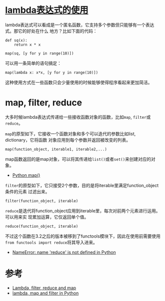 
# [lambda表达式的使用](https://www.zhihu.com/question/20125256)

lambda表达式可以看成是一个匿名函数，它支持多个参数但只能够有一个表达式。那它的好处在什么
地方？比如下面的代码：

```
def sq(x):
    return x * x

map(sq, [y for y in range(10)])
```

可以用一条简单的语句搞定：

```
map(lambda x: x*x, [y for y in range(10)])
```

这种使用方式在一些函数只会少量使用的时候能够使得程序看起来更加简洁。


# map, filter, reduce

大多时候lambda表达式传递给一些接收函数对象的函数，比如`map`, `filter`或`reduce`。

`map`的原型如下，它接收一个函数对象和多个可以迭代的参数比如list, dictionary，它将函数
对象应用到每个参数并返回被改变的列表。

```
map(function_object, iterable1, iterable2,...)
```

map函数返回的是map对象，可以将其传递给`list()`或者`set()`来创建对应的对象。

- [Python map()](https://www.programiz.com/python-programming/methods/built-in/map)


`filter`的原型如下，它只接受2个参数，目的是将iterable里满足function_object条件的元素
过滤出来。

```
filter(function_object, iterable)
```

`reduce`是迭代将function_object应用到iterable里，每次对前两个元素进行运用。可以用来实
现累加运算，它仅返回单个值。

```
reduce(function_object, iterable)
```

不过这个函数在3.2之后的版本被移到了functools模块下，因此在使用前需要使用`from functools
import reduce`将其导入进来。

- [NameError: name 'reduce' is not defined in Python](https://stackoverflow.com/questions/8689184/nameerror-name-reduce-is-not-defined-in-python)

# 参考

- [Lambda, filter, reduce and map](https://www.python-course.eu/lambda.php)
- [lambda, map and filter in Python](https://medium.com/@happymishra66/lambda-map-and-filter-in-python-4935f248593)
